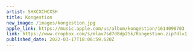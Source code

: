 ```yaml
---
artist: SHXCXCHCXSH
title: Kongestion
new_image: /images/kongestion.jpg
apple_link: https://music.apple.com/us/album/kongestion/1614090703
link: https://www.dropbox.com/s/mlav7sd7d8dp25k/Kongestion.zip?dl=1
published_date: 2022-03-17T18:06:59.620Z
---
```

